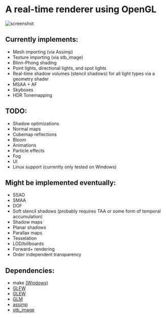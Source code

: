 # A real-time renderer using OpenGL

![screenshot](assets/screenshot.png)

## Currently implements:
* Mesh importing (via Assimp)
* Texture importing (via stb_image)
* Blinn-Phong shading
* Point lights, directional lights, and spot lights
* Real-time shadow volumes (stencil shadows) for all light types via a geometry shader
* MSAA + AF
* Skyboxes
* HDR Tonemapping

## TODO:
* Shadow optimizations
* Normal maps
* Cubemap reflections
* Bloom
* Animations
* Particle effects
* Fog
* UI
* Linux support (currently only tested on Windows)

## Might be implemented eventually:
* SSAO
* SMAA
* DOF
* Soft stencil shadows (probably requires TAA or some form of temporal accumulation)
* Shadow maps
* Planar shadows
* Parallax maps
* Tesselation
* LOD/billboards
* Forward+ rendering
* Order independent transparency

## Dependencies:
* make [(Windows)](https://gnuwin32.sourceforge.net/packages/make.htm)
* [GLFW](https://github.com/glfw/glfw)
* [GLEW](https://github.com/nigels-com/glew)
* [GLM](https://github.com/g-truc/glm)
* [assimp](https://github.com/assimp/assimp)
* [stb_image](https://github.com/nothings/stb/blob/master/stb_image.h)
